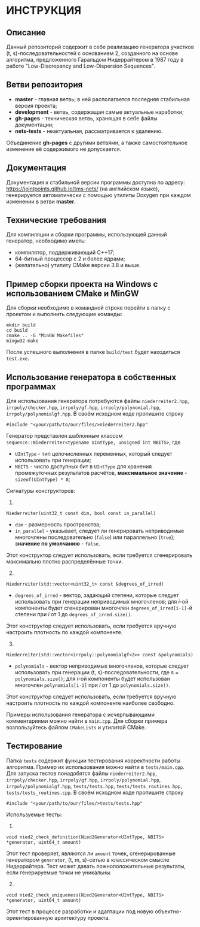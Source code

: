 ИНСТРУКЦИЯ
==========

## Описание

Данный репозиторий содержит в себе реализацию генератора участков (t, s)-последовательностей с основанием 2, созданного на основе
алгоритма, предложенного Гаральдом Нидеррайтером в 1987 году в работе "Low-Discrepancy and Low-Dispersion Sequences".

## Ветви репозитория

  * **master** - главная ветвь; в ней располагается последняя стабильная версия проекта;
  * **development** - ветвь, содержащая самые актуальные наработки;
  * **gh-pages** - техническая ветвь, хранящая в себе файлы документации;
  * **nets-tests** - неактуальная, рассматривается к удалению.

Объединение **gh-pages** с другими ветвями, а также самостоятельное изменение её содержимого не допускается.

## Документация

Документация к стабильной версии программы доступна по адресу: https://jointpoints.github.io/tms-nets/ (на английском языке),
генерируется автоматически с помощью утилиты Doxygen при каждом изменении в ветви **master**.

## Технические требования

Для компиляции и сборки программы, использующей данный генератор, необходимо иметь:

  * компилятор, поддерживающий C++17;
  * 64-битный процессор с 2 и более ядрами;
  * (желательно) утилиту CMake версии 3.8 и выше.

## Пример сборки проекта на Windows с использованием CMake и MinGW

Для сборки необходимо в командной строке перейти в папку с проектом и выполнить следующие команды:

    mkdir build
    cd build
    cmake .. -G "MinGW Makefiles"
    mingw32-make

После успешного выполнения в папке `build/test` будет находиться `test.exe`.

## Использование генератора в собственных программах

Для использования генератора потребуются файлы `niederreiter2.hpp`, `irrpoly/checker.hpp`, `irrpoly/gf.hpp`, `irrpoly/polynomial.hpp`,
`irrpoly/polynomialgf.hpp`. В своём исходном коде пропишите строку

    #include "<your/path/to/our/files/>niederreiter2.hpp"

Генератор представлен шаблонным классом `sequence::Niederreiter<typename UIntType, unsigned int NBITS>`, где

  * `UIntType` - тип целочисленных переменных, который следует использовать при генерации;
  * `NBITS` - число доступных бит в `UIntType` для хранения промежуточных результатов расчётов, **максимальное значение** - `sizeof(UIntType) * 8`;

Сигнатуры конструкторов:

1.

    Niederreiter(uint32_t const dim, bool const in_parallel)

  * `dim` - размерность пространства;
  * `in_parallel` - указывает, следует ли генерировать неприводимые многочлены последовательно (`false`) или параллельно (`true`); **значение по умолчанию** - `false`.

Этот конструктор следует использовать, если требуется сгенерировать максимально плотно распределённые точки.

2.

    Niederreiter(std::vector<uint32_t> const &degrees_of_irred)
    
  * `degrees_of_irred` - вектор, задающий степени, которые следует использовать при генерации неприводимых многочленов; для *i*-ой компоненты будет сгенерирован многочлен `degrees_of_irred[i-1]`-й степени при *i* от 1 до `degrees_of_irred.size()`.

Этот конструктор следует использовать, если требуется вручную настроить плотность по каждой компоненте.

3.

    Niederreiter(std::vector<irrpoly::polynomialgf<2>> const &polynomials)

  * `polynomials` - вектор неприводимых многочленов, которые следует использовать при генерации (t, s)-последовательности, где s = `polynomials.size()`; для *i*-ой компоненты будет использован многочлен `polynomials[i-1]` при *i* от 1 до `polynomials.size()`.

Этот конструктор следует использовать, если требуется вручную настроить плотность по каждой компоненте наиболее свободно.

Примеры использования генератора с исчерпывающими комментариями можно найти в `main.cpp`. Для сборки примера возпользуйтесь файлом `CMakeLists` и утилитой CMake.

## Тестирование

Папка `tests` содержит функции тестирования корректности работы алгоритма. Пример их использования можно найти в `tests/main.cpp`. Для запуска тестов понадобятся файлы `niederreiter2.hpp`, `irrpoly/checker.hpp`, `irrpoly/gf.hpp`, `irrpoly/polynomial.hpp`,
`irrpoly/polynomialgf.hpp`, `tests/tests.hpp`, `tests/tests_routines.hpp`, `tests/tests_routines.cpp`. В своём исходном коде пропишите строку

    #include "<your/path/to/our/files/>tests/tests.hpp"

Используемые тесты:

1.

    void nied2_check_definition(Nied2Generator<UIntType, NBITS> *generator, uint64_t amount)

Этот тест проверяет, являются ли `amount` точек, сгенерированные генератором `generator`, (t, m, s)-сетью в классическом смысле Нидеррайтера. Тест может давать ложноположительные результаты, если генерируемые точки не уникальны.

2.

    void nied2_check_uniqueness(Nied2Generator<UIntType, NBITS> *generator, uint64_t amount)

Этот тест в процессе разработки и адаптации под новую объектно-ориентированную архитектуру проекта.
